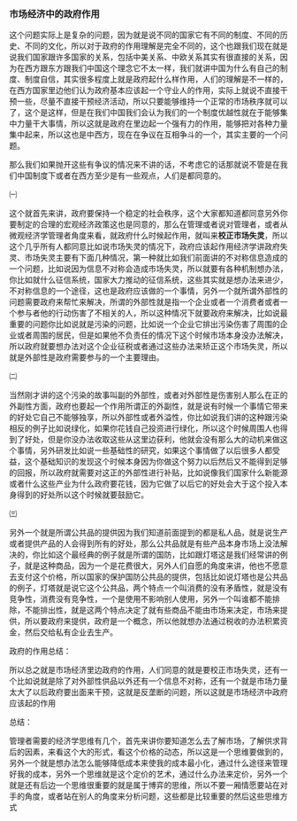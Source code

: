 ### 市场经济中的政府作用

这个问题实际上是复杂的问题，因为就是说不同的国家它有不同的制度、不同的历史、不同的文化，所以对于政府的作用理解是完全不同的，这个也跟我们现在就是说我们国家跟许多国家的关系，包括中美关系、中欧关系其实有很直接的关系，因为在西方跟东方跟我们中国这个理念它不太一样，我们就讲中国为什么有自己的制度、制度自信，其实很多程度上就是政府起什么样作用，人们的理解是不一样的，在西方国家里边他们认为政府基本应该起一个守业人的作用，实际上就说不直接干预一些，尽量不直接干预经济活动，所以只要能够维持一个正常的市场秩序就可以了，这个是这样，但是在我们中国我们会认为我们的一个制度优越性就在于能够集中力量干大事情，所以这就是政府在里边起一个强有力的作用，能够把对各种力量集中起来，所以这也是中西方，现在在争议在互相争斗的一个，其实主要的一个问题。

那么我们如果抛开这些有争议的情况来不讲的话，不考虑它的话那就说不管是在我们中国制度下或者在西方至少是有一些观点，人们是都同意的。

㈠

这个就首先来讲，政府要保持一个稳定的社会秩序，这个大家都知道都同意另外你要制定的合理的宏观经济政策这也是同意的，那么在管理或者说对管理者，或者从微观经济学管理者角度来看，就政府什么时候起作用，就叫来**校正市场失灵**，所以这个几乎所有人都同意比如说市场失灵的情况下，政府应该起作用经济学讲政府失灵、市场失灵主要有下面几种情况，第一种就比如我们前面讲的不对称信息造成的一个问题，比如说因为信息不对称会造成市场失灵，所以就要有各种机制想办法，你比如就什么征信系统，国家大力推动的征信系统，这些其实就是想办法来进少，不对称信息的一个途径，这也是政府应该做的一个事情，另外一个就所谓外部性的问题需要政府来帮忙来解决，所谓的外部性就是指一个企业或者一个消费者或者一个参与者他的行动伤害了不相关的人，所以这种情况下就要政府来解决，比如说最重要的问题你比如说就是污染的问题，比如说一个企业它排出污染伤害了周围的企业或者周围的居民，但是如果他不负责任的情况下这个时候市场本身没办法解决，所以政府就要想办法对这个企业征税或者通过这些办法来矫正这个市场失灵，所以就是外部性是政府需要参与的一个主要理由。

㈡

当然刚才讲的这个污染的故事叫副的外部性，或者对外部性是伤害别人那么在正的外副性方面，政府也要起一个作用所谓正的外副性，就是说有时候一个事情它带来的好处它自己不能够独享，所以外部性或者外溢性，你比如说我们讲的这种跟污染相反的例子比如说绿化，如果你花钱自己投资进行绿化，所以这个时候周围人也得到了好处，但是你没办法收取这些从这里边获利，他就会没有那么大的动机来做这个事情，另外研发比如说一些基础性的研究，如果这个事情做了以后很多人都受益，这个基础知识的发现这个时候本身因为你做这个努力以后然后又不能得到足够的回报，所以政府就需要对这正的外部性进行补贴，比如说像我们国家什么新能源或者什么这些产业为什么政府要花钱，因为它做了以后它的好处会大于这个投入本身得到的好处所以这个时候就要鼓励它。

㈢

另外一个就是所谓公共品的提供因为我们知道前面提到的都是私人品，就是说生产或者提供产品的人会得到所有的好处，那么公共品就是有些产品本身市场上没法解决的，你比如这个最经典的例子就是所谓的国防，比如跟灯塔这是我们经常讲的例子，就是这种商品，因为一个是花费很大，另外人们自愿的角度来讲，他也不愿意去支付这个价格，所以国家的保护国防公共品的提供，包括比如说灯塔也是公共品的例子，灯塔就是说它这个公共品，两个特点一个叫消费的没有矛盾性，就是没有竞争性，消费没有竞争性，一个是使用不影响别人使用，另外一个叫谁都不能排除，不能排出性，就是这两个特点决定了就有些商品不能由市场来决定，市场来提供，所以要政府来提供，政府是一个概念，所以他就想办法通过税收的办法积累资金，然后交给私有企业去生产。

政府的作用总结：

所以总之就是市场经济里边政府的作用，人们同意的就是要校正市场失灵，还有一个比如说就是除了对外部性供品以外还有一个信息不对称，还有一个就是市场力量太大了以后政府要出面来干预，这就是反垄断的问题，所以这就是市场经济中政府应该起的作用

总结：

管理者需要的经济学思维有几个，首先来讲你要知道怎么去了解市场，了解供求背后的因素，来看这个大的形式，看这个价格的动态，所以这是一个思维要做到的，另外一个就是想办法怎么能够降低成本来使我的成本最小化，通过什么途径来管理好我的成本，另外一个思维就是这个定价的艺术，通过什么办法来定价，另外一个就是还有后边一个思维很重要的就是属于博弈的思维，所以不要一厢情愿要站在对手的角度，或者站在别人的角度来分析问题，这些都是比较重要的然后这些思维方式